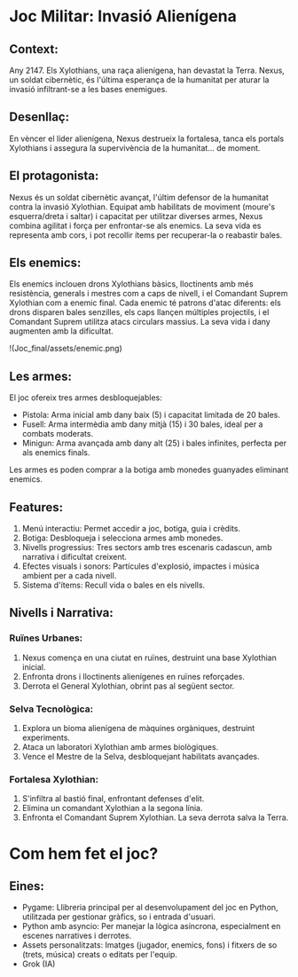 # Joc Militar: Invasió Alienígena

## Context: 

Any 2147. Els Xylothians, una raça alienígena, han devastat la Terra. Nexus, un soldat cibernètic, és l'última esperança de la humanitat per aturar la invasió infiltrant-se a les bases enemigues.

## Desenllaç: 

En vèncer el líder alienígena, Nexus destrueix la fortalesa, tanca els portals Xylothians i assegura la supervivència de la humanitat... de moment.

## El protagonista:

Nexus és un soldat cibernètic avançat, l'últim defensor de la humanitat contra la invasió Xylothian. Equipat amb habilitats de moviment (moure's esquerra/dreta i saltar) i capacitat per utilitzar diverses armes, Nexus combina agilitat i força per enfrontar-se als enemics. La seva vida es representa amb cors, i pot recollir ítems per recuperar-la o reabastir bales.

## Els enemics:

Els enemics inclouen drons Xylothians bàsics, lloctinents amb més resistència, generals i mestres com a caps de nivell, i el Comandant Suprem Xylothian com a enemic final. Cada enemic té patrons d'atac diferents: els drons disparen bales senzilles, els caps llançen múltiples projectils, i el Comandant Suprem utilitza atacs circulars massius. La seva vida i dany augmenten amb la dificultat.

!(Joc_final/assets/enemic.png)

## Les armes:

El joc ofereix tres armes desbloquejables:

- Pistola: Arma inicial amb dany baix (5) i capacitat limitada de 20 bales.
- Fusell: Arma intermèdia amb dany mitjà (15) i 30 bales, ideal per a combats moderats.
- Minigun: Arma avançada amb dany alt (25) i bales infinites, perfecta per als enemics finals.

Les armes es poden comprar a la botiga amb monedes guanyades eliminant enemics.

## Features:

1. Menú interactiu: Permet accedir a joc, botiga, guia i crèdits.
2. Botiga: Desbloqueja i selecciona armes amb monedes.
3. Nivells progressius: Tres sectors amb tres escenaris cadascun, amb narrativa i dificultat creixent.
4. Efectes visuals i sonors: Partícules d'explosió, impactes i música ambient per a cada nivell.
5. Sistema d'ítems: Recull vida o bales en els nivells.

## Nivells i Narrativa:

### Ruïnes Urbanes:

1. Nexus comença en una ciutat en ruïnes, destruint una base Xylothian inicial.
2. Enfronta drons i lloctinents alienígenes en ruïnes reforçades.
3. Derrota el General Xylothian, obrint pas al següent sector.

### Selva Tecnològica:

1. Explora un bioma alienígena de màquines orgàniques, destruint experiments.
2. Ataca un laboratori Xylothian amb armes biològiques.
3. Vence el Mestre de la Selva, desbloquejant habilitats avançades.

### Fortalesa Xylothian:

1. S'infiltra al bastió final, enfrontant defenses d'elit.
2. Elimina un comandant Xylothian a la segona línia.
3. Enfronta el Comandant Suprem Xylothian. La seva derrota salva la Terra.

# Com hem fet el joc?


## Eines:

- Pygame: Llibreria principal per al desenvolupament del joc en Python, utilitzada per gestionar gràfics, so i entrada d'usuari.
- Python amb asyncio: Per manejar la lògica asíncrona, especialment en escenes narratives i derrotes.
- Assets personalitzats: Imatges (jugador, enemics, fons) i fitxers de so (trets, música) creats o editats per l'equip.
- Grok (IA)


